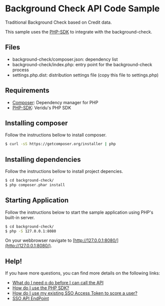 # Background Check API Code Sample
Traditional Background Check based on Credit data.

This sample uses the [PHP-SDK](https://github.com/veridu/veridu-php) to integrate with the background-check.

## Files
 * background-check/composer.json: dependency list
 * background-check/index.php: entry point for the background-check process
 * settings.php.dist: distribution settings file (copy this file to settings.php)

## Requirements
 * [Composer](https://getcomposer.org/): Dependency manager for PHP
 * [PHP-SDK](https://github.com/veridu/veridu-php): Veridu's PHP SDK

## Installing composer
Follow the instructions bellow to install composer.
```bash
$ curl -sS https://getcomposer.org/installer | php
```

## Installing dependencies
Follow the instructions bellow to install project depencies.
```bash
$ cd background-check/
$ php composer.phar install
```

## Starting Application
Follow the instructions below to start the sample application using PHP's built-in server.
```bash
$ cd background-check/
$ php -S 127.0.0.1:8080
```

On your webbrowser navigate to [http://127.0.0.1:8080/](http://127.0.0.1:8080/).

## Help!
If you have more questions, you can find more details on the following links:
 * [What do I need o do before I can call the API](https://veridu.com/wiki/What_do_I_need_to_do_before_I_can_call_the_API)
 * [How do I use the PHP SDK?](https://veridu.com/wiki/How_do_I_use_the_PHP_SDK%3F)
 * [How do I use my existing SSO Access Token to score a user?](https://veridu.com/wiki/How_do_I_use_my_existing_SSO_Access_Token_to_score_a_user%3F)
 * [SSO API EndPoint](https://veridu.com/wiki/SSO_Resource)
